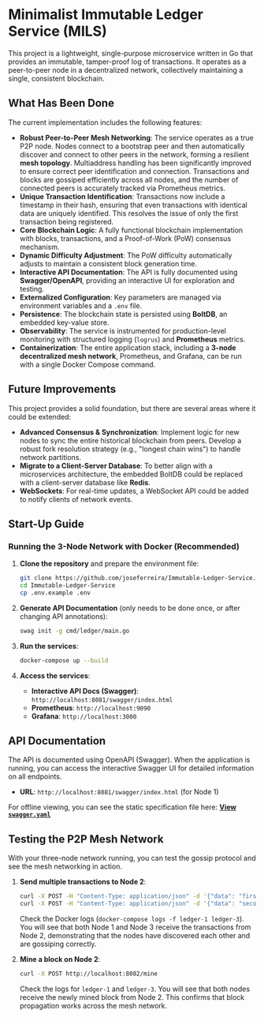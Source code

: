# Minimalist Immutable Ledger Service (MILS)

This project is a lightweight, single-purpose microservice written in Go that provides an immutable, tamper-proof log of transactions. It operates as a peer-to-peer node in a decentralized network, collectively maintaining a single, consistent blockchain.

## What Has Been Done

The current implementation includes the following features:

*   **Robust Peer-to-Peer Mesh Networking**: The service operates as a true P2P node. Nodes connect to a bootstrap peer and then automatically discover and connect to other peers in the network, forming a resilient **mesh topology**. Multiaddress handling has been significantly improved to ensure correct peer identification and connection. Transactions and blocks are gossiped efficiently across all nodes, and the number of connected peers is accurately tracked via Prometheus metrics.
*   **Unique Transaction Identification**: Transactions now include a timestamp in their hash, ensuring that even transactions with identical data are uniquely identified. This resolves the issue of only the first transaction being registered.
*   **Core Blockchain Logic**: A fully functional blockchain implementation with blocks, transactions, and a Proof-of-Work (PoW) consensus mechanism.
*   **Dynamic Difficulty Adjustment**: The PoW difficulty automatically adjusts to maintain a consistent block generation time.
*   **Interactive API Documentation**: The API is fully documented using **Swagger/OpenAPI**, providing an interactive UI for exploration and testing.
*   **Externalized Configuration**: Key parameters are managed via environment variables and a `.env` file.
*   **Persistence**: The blockchain state is persisted using **BoltDB**, an embedded key-value store.
*   **Observability**: The service is instrumented for production-level monitoring with structured logging (`logrus`) and **Prometheus** metrics.
*   **Containerization**: The entire application stack, including a **3-node decentralized mesh network**, Prometheus, and Grafana, can be run with a single Docker Compose command.

## Future Improvements

This project provides a solid foundation, but there are several areas where it could be extended:

*   **Advanced Consensus & Synchronization**: Implement logic for new nodes to sync the entire historical blockchain from peers. Develop a robust fork resolution strategy (e.g., "longest chain wins") to handle network partitions.
*   **Migrate to a Client-Server Database**: To better align with a microservices architecture, the embedded BoltDB could be replaced with a client-server database like **Redis**.
*   **WebSockets**: For real-time updates, a WebSocket API could be added to notify clients of network events.

## Start-Up Guide

### Running the 3-Node Network with Docker (Recommended)

1.  **Clone the repository** and prepare the environment file:

    ```bash
    git clone https://github.com/joseferreira/Immutable-Ledger-Service.git
    cd Immutable-Ledger-Service
    cp .env.example .env
    ```

2.  **Generate API Documentation** (only needs to be done once, or after changing API annotations):

    ```bash
    swag init -g cmd/ledger/main.go
    ```

3.  **Run the services**:

    ```bash
    docker-compose up --build
    ```

4.  **Access the services**:

    *   **Interactive API Docs (Swagger)**: `http://localhost:8081/swagger/index.html`
    *   **Prometheus**: `http://localhost:9090`
    *   **Grafana**: `http://localhost:3000`

## API Documentation

The API is documented using OpenAPI (Swagger). When the application is running, you can access the interactive Swagger UI for detailed information on all endpoints.

*   **URL**: `http://localhost:8081/swagger/index.html` (for Node 1)

For offline viewing, you can see the static specification file here: **[View `swagger.yaml`](./docs/swagger.yaml)**

## Testing the P2P Mesh Network

With your three-node network running, you can test the gossip protocol and see the mesh networking in action.

1.  **Send multiple transactions to Node 2**:

    ```bash
    curl -X POST -H "Content-Type: application/json" -d '{"data": "first transaction from node 2"}' http://localhost:8082/transaction
    curl -X POST -H "Content-Type: application/json" -d '{"data": "second transaction from node 2"}' http://localhost:8082/transaction
    ```

    Check the Docker logs (`docker-compose logs -f ledger-1 ledger-3`). You will see that both Node 1 and Node 3 receive the transactions from Node 2, demonstrating that the nodes have discovered each other and are gossiping correctly.

2.  **Mine a block on Node 2**:

    ```bash
    curl -X POST http://localhost:8082/mine
    ```

    Check the logs for `ledger-1` and `ledger-3`. You will see that both nodes receive the newly mined block from Node 2. This confirms that block propagation works across the mesh network.
